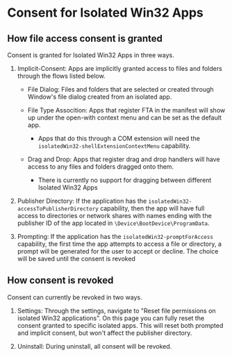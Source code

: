 # Consent for Isolated Win32 Apps

## How file access consent is granted

Consent is granted for Isolated Win32 Apps in three ways.
 
1. Implicit-Consent: Apps are implicitly granted access to files and folders through the flows
listed below. 

    * File Dialog: Files and folders that are selected or created through Window's file dialog
    created from an isolated app.

    * File Type Assocition: Apps that register FTA in the manifest will show up under the open-with
    context menu and can be set as the default app. 
        * Apps that do this through a COM extension will need the 
        `isolatedWin32-shellExtensionContextMenu` capability.

    * Drag and Drop: Apps that register drag and drop handlers will have access to any files and
    folders dragged onto them.
        * There is currently no support for dragging between different Isolated Win32 Apps

2. Publisher Directory: If the application has the `isolatedWin32-accessToPublisherDirectory` 
capability, then the app will have full access to directories or network shares with names ending with the publisher
ID of the app located in `\Device\BootDevice\ProgramData`.

3. Prompting: If the application has the `isolatedWin32-promptForAccess` capability, the first time
the app attempts to access a file or directory, a prompt will be generated for the user to accept
or decline. The choice will be saved until the consent is revoked

## How consent is revoked

Consent can currently be revoked in two ways.

1. Settings: Through the settings, navigate to "Reset file permissions on isolated Win32 
applications". On this page you can fully reset the consent granted to specific isolated apps. This
will reset both prompted and implicit consent, but won't affect the publisher directory.

2. Uninstall: During uninstall, all consent will be revoked.